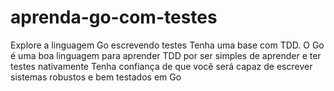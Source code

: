 # aprenda-go-com-testes

Explore a linguagem Go escrevendo testes
Tenha uma base com TDD. O Go é uma boa linguagem para aprender TDD por ser simples de aprender e ter testes nativamente
Tenha confiança de que você será capaz de escrever sistemas robustos e bem testados em Go
